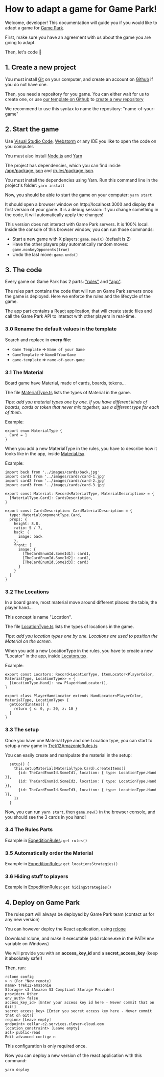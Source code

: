# How to adapt a game for Game Park!

Welcome, developer! This documentation will guide you if you would like to adapt a game for [Game Park](https://game-park.com/).

First, make sure you have an agreement with us about the game you are going to adapt.

Then, let's code 🙂

## 1. Create a new project

You must install [Git](https://git-scm.com/) on your computer, and create an account on [Github](https://github.com/) if you do not have one.

Then, you need a repository for you game. You can either wait for us to create one, or
use [our template on Github](https://github.com/gamepark/board-game-template)
to [create a new repository](https://docs.github.com/fr/repositories/creating-and-managing-repositories/creating-a-repository-from-a-template)

We recommend to use this syntax to name the repository: "name-of-your-game"

## 2. Start the game

Use [Visual Studio Code](https://code.visualstudio.com/), [Webstorm](https://www.jetbrains.com/fr-fr/webstorm/) or any IDE you like to open the code on you
computer.

You must also install [Node.js](https://nodejs.org/) and [Yarn](https://yarnpkg.com/)

The project has dependencies, which you can find inside [/app/package.json](/app/package.json) and [/rules/package.json](/rules/package.json).

You must install the dependencies using Yarn. Run this command line in the project's folder: `yarn install`

Now, you should be able to start the game on your computer: `yarn start`

It should open a browser window on http://localhost:3000 and display the first version of your game. It is a debug session: if you change something in the code,
it will automatically apply the changes!

This version does not interact with Game Park servers. It is 100% local. Inside the console of this browser window, you can run those commands:

- Start a new game with X players: `game.new(X)` (default is 2)
- Have the other players play automatically random moves: `game.monkeyOpponents(true)`
- Undo the last move: `game.undo()`

## 3. The code

Every game on Game Park has 2 parts: ["rules"](/rules) and ["app"](/app).

The rules part contains the code that will run on Game Park servers once the game is deployed. Here we enforce the rules and the lifecycle of the game.

The app part contains a [React](https://react.dev/) application, that will create static files and call the Game Park API to interact with other players in
real-time.

### 3.0 Rename the default values in the template

Search and replace in **every file**:

- `Game Template` => `Name of your Game`
- `GameTemplate` => `NameOfYourGame`
- `game-template` => `name-of-your-game`

### 3.1 The Material

Board game have Material, made of cards, boards, tokens...

The file [MaterialType.ts](/rules/src/material/MaterialType.ts) lists the types of Material in the game.

_Tips: add you material types one by one. If you have different kinds of boards, cards or token that never mix together, use a different type for each of them._

Example:

```
export enum MaterialType {
  Card = 1
}
```

When you add a new MaterialType in the rules, you have to describe how it looks like in the app, inside [Material.tsx](/app/src/material/Material.ts).

Example:

```
import back from '../images/cards/back.jpg'
import card1 from '../images/cards/card-1.jpg'
import card2 from '../images/cards/card-2.jpg'
import card3 from '../images/cards/card-3.jpg'

export const Material: Record<MaterialType, MaterialDescription> = {
  [MaterialType.Card]: CardsDescription,
}

export const CardsDescription: CardMaterialDescription = {
  type: MaterialComponentType.Card,
  props: {
    height: 8.8,
    ratio: 5 / 7,
    back: {
      image: back
    },
    front: {
      image: {
        [TheCardEnumId.SomeId1]: card1,
        [TheCardEnumId.SomeId2]: card2,
        [TheCardEnumId.SomeId3]: card3
      }
    }
  }
}
```

### 3.2 The Locations

In a board game, most material move around different places: the table, the player hand...

This concept is name "Location".

The file [LocationType.ts](/rules/src/material/LocationType.ts) lists the types of locations in the game.

_Tips: add you location types one by one. Locations are used to position the Material on the screen._

When you add a new LocationType in the rules, you have to create a new "Locator" in the app, inside [Locators.tsx](/app/src/locator/Locators.ts).

Example:

```
export const Locators: Record<LocationType, ItemLocator<PlayerColor, MaterialType, LocationType>> = {
  [LocationType.Hand]: new PlayerHandLocator(),
}

export class PlayerHandLocator extends HandLocator<PlayerColor, MaterialType, LocationType> {
  getCoordinates() {
    return { x: 0, y: 20, z: 10 }
  }
}
```

### 3.3 The setup

Once you have one Material type and one Location type, you can start to setup a new game in [Trek12AmazonieRules.ts](/rules/src/Trek12AmazonieRules.ts)

You can easily create and manipulate the material in the setup:

```
  setup() {
    this.setupMaterial(MaterialType.Card).createItems([
      {id: TheCardEnumId.SomeId1, location: { type: LocationType.Hand }},
      {id: TheCardEnumId.SomeId2, location: { type: LocationType.Hand }},
      {id: TheCardEnumId.SomeId3, location: { type: LocationType.Hand }},
    ])
  }
```

Now, you can run `yarn start`, then `game.new()` in the browser console, and you should see the 3 cards in you hand!

### 3.4 The Rules Parts

Example in [ExpeditionRules](https://github.com/gamepark/expedition/blob/master/rules/src/ExpeditionRules.ts#L34): `get rules()`

### 3.5 Automatically order the Material

Example in [ExpeditionRules](https://github.com/gamepark/expedition/blob/master/rules/src/ExpeditionRules.ts#L54): `get locationsStrategies()`

### 3.6 Hiding stuff to players

Example in [ExpeditionRules](https://github.com/gamepark/expedition/blob/master/rules/src/ExpeditionRules.ts#L45): `get hidingStrategies()`

## 4. Deploy on Game Park

The rules part will always be deployed by Game Park team (contact us for any new version)

You can however deploy the React application, using [rclone](https://rclone.org/)

Download rclone, and make it executable (add rclone.exe in the PATH env variable on Windows)

We will provide you with an **access_key_id** and a **secret_access_key** (keep it absolutely safe!)

Then, run:

```
rclone config
> n (For "New remote)
name> trek12-amazonie
Storage> s3 (Amazon S3 Compliant Storage Provider)
provider> Other
env_auth> false
access_key_id> [Enter your access key id here - Never commit that on Git!]
secret_access_key> [Enter you secret access key here - Never commit that on Git!]
region> [Leave empty]
endpoint> cellar-c2.services.clever-cloud.com
location_constraint> [Leave empty]
acl> public-read
Edit advanced config> n
```

This configuration is only required once.

Now you can deploy a new version of the react application with this command:

```
yarn deploy
```
